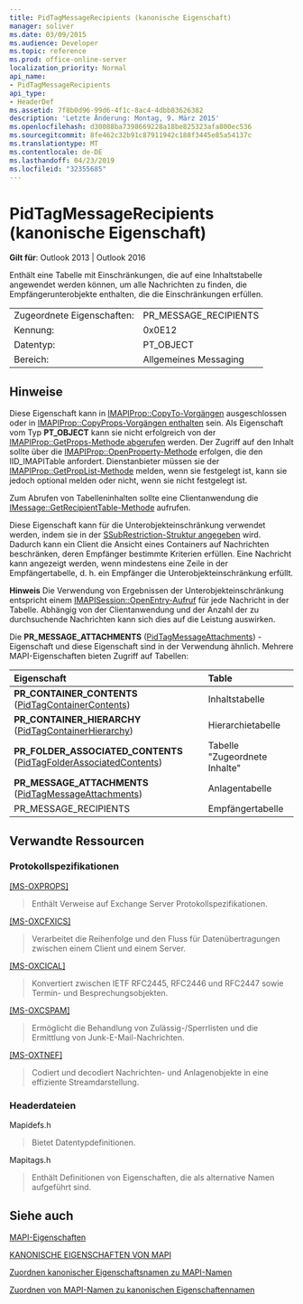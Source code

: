 ```yaml
---
title: PidTagMessageRecipients (kanonische Eigenschaft)
manager: soliver
ms.date: 03/09/2015
ms.audience: Developer
ms.topic: reference
ms.prod: office-online-server
localization_priority: Normal
api_name:
- PidTagMessageRecipients
api_type:
- HeaderDef
ms.assetid: 7f8b0d96-99d6-4f1c-8ac4-4dbb83626382
description: 'Letzte Änderung: Montag, 9. März 2015'
ms.openlocfilehash: d30088ba7398669228a18be825323afa800ec536
ms.sourcegitcommit: 8fe462c32b91c87911942c188f3445e85a54137c
ms.translationtype: MT
ms.contentlocale: de-DE
ms.lasthandoff: 04/23/2019
ms.locfileid: "32355685"
---
```

# <a name="pidtagmessagerecipients-canonical-property"></a>PidTagMessageRecipients (kanonische Eigenschaft)

  
  
**Gilt für**: Outlook 2013 | Outlook 2016 
  
Enthält eine Tabelle mit Einschränkungen, die auf eine Inhaltstabelle angewendet werden können, um alle Nachrichten zu finden, die Empfängerunterobjekte enthalten, die die Einschränkungen erfüllen. 
  
|||
|:-----|:-----|
|Zugeordnete Eigenschaften:  <br/> |PR_MESSAGE_RECIPIENTS  <br/> |
|Kennung:  <br/> |0x0E12  <br/> |
|Datentyp:  <br/> |PT_OBJECT  <br/> |
|Bereich:  <br/> |Allgemeines Messaging  <br/> |
   
## <a name="remarks"></a>Hinweise

Diese Eigenschaft kann in [IMAPIProp::CopyTo-Vorgängen](imapiprop-copyto.md) ausgeschlossen oder in [IMAPIProp::CopyProps-Vorgängen enthalten](imapiprop-copyprops.md) sein. Als Eigenschaft vom Typ **PT_OBJECT** kann sie nicht erfolgreich von der [IMAPIProp::GetProps-Methode abgerufen](imapiprop-getprops.md) werden. Der Zugriff auf den Inhalt sollte über die [IMAPIProp::OpenProperty-Methode](imapiprop-openproperty.md) erfolgen, die den IID_IMAPITable  anfordert. Dienstanbieter müssen sie der [IMAPIProp::GetPropList-Methode](imapiprop-getproplist.md) melden, wenn sie festgelegt ist, kann sie jedoch optional melden oder nicht, wenn sie nicht festgelegt ist. 
  
Zum Abrufen von Tabelleninhalten sollte eine Clientanwendung die [IMessage::GetRecipientTable-Methode](imessage-getrecipienttable.md) aufrufen. 
  
Diese Eigenschaft kann für die Unterobjekteinschränkung verwendet werden, indem sie in der [SSubRestriction-Struktur angegeben](ssubrestriction.md) wird. Dadurch kann ein Client die Ansicht eines Containers auf Nachrichten beschränken, deren Empfänger bestimmte Kriterien erfüllen. Eine Nachricht kann angezeigt werden, wenn mindestens eine Zeile in der Empfängertabelle, d. h. ein Empfänger die Unterobjekteinschränkung erfüllt. 
  
 **Hinweis** Die Verwendung von Ergebnissen der Unterobjekteinschränkung entspricht einem [IMAPISession::OpenEntry-Aufruf](imapisession-openentry.md) für jede Nachricht in der Tabelle. Abhängig von der Clientanwendung und der Anzahl der zu durchsuchende Nachrichten kann sich dies auf die Leistung auswirken. 
  
Die **PR_MESSAGE_ATTACHMENTS** ([PidTagMessageAttachments](pidtagmessageattachments-canonical-property.md)) -Eigenschaft und diese Eigenschaft sind in der Verwendung ähnlich. Mehrere MAPI-Eigenschaften bieten Zugriff auf Tabellen: 
  
|**Eigenschaft**|**Table**|
|:-----|:-----|
|**PR_CONTAINER_CONTENTS** ([PidTagContainerContents](pidtagcontainercontents-canonical-property.md))  <br/> |Inhaltstabelle  <br/> |
|**PR_CONTAINER_HIERARCHY** ([PidTagContainerHierarchy](pidtagcontainerhierarchy-canonical-property.md))  <br/> |Hierarchietabelle  <br/> |
|**PR_FOLDER_ASSOCIATED_CONTENTS** ([PidTagFolderAssociatedContents](pidtagfolderassociatedcontents-canonical-property.md))  <br/> |Tabelle "Zugeordnete Inhalte"  <br/> |
|**PR_MESSAGE_ATTACHMENTS** ([PidTagMessageAttachments](pidtagmessageattachments-canonical-property.md))  <br/> |Anlagentabelle  <br/> |
|PR_MESSAGE_RECIPIENTS  <br/> |Empfängertabelle  <br/> |
   
## <a name="related-resources"></a>Verwandte Ressourcen

### <a name="protocol-specifications"></a>Protokollspezifikationen

[[MS-OXPROPS]](https://msdn.microsoft.com/library/f6ab1613-aefe-447d-a49c-18217230b148%28Office.15%29.aspx)
  
> Enthält Verweise auf Exchange Server Protokollspezifikationen.
    
[[MS-OXCFXICS]](https://msdn.microsoft.com/library/b9752f3d-d50d-44b8-9e6b-608a117c8532%28Office.15%29.aspx)
  
> Verarbeitet die Reihenfolge und den Fluss für Datenübertragungen zwischen einem Client und einem Server.
    
[[MS-OXCICAL]](https://msdn.microsoft.com/library/a685a040-5b69-4c84-b084-795113fb4012%28Office.15%29.aspx)
  
> Konvertiert zwischen IETF RFC2445, RFC2446 und RFC2447 sowie Termin- und Besprechungsobjekten.
    
[[MS-OXCSPAM]](https://msdn.microsoft.com/library/522f8587-4aed-4cd6-831b-40bd87862189%28Office.15%29.aspx)
  
> Ermöglicht die Behandlung von Zulässig-/Sperrlisten und die Ermittlung von Junk-E-Mail-Nachrichten.
    
[[MS-OXTNEF]](https://msdn.microsoft.com/library/1f0544d7-30b7-4194-b58f-adc82f3763bb%28Office.15%29.aspx)
  
> Codiert und decodiert Nachrichten- und Anlagenobjekte in eine effiziente Streamdarstellung.
    
### <a name="header-files"></a>Headerdateien

Mapidefs.h
  
> Bietet Datentypdefinitionen.
    
Mapitags.h
  
> Enthält Definitionen von Eigenschaften, die als alternative Namen aufgeführt sind.
    
## <a name="see-also"></a>Siehe auch



[MAPI-Eigenschaften](mapi-properties.md)
  
[KANONISCHE EIGENSCHAFTEN VON MAPI](mapi-canonical-properties.md)
  
[Zuordnen kanonischer Eigenschaftsnamen zu MAPI-Namen](mapping-canonical-property-names-to-mapi-names.md)
  
[Zuordnen von MAPI-Namen zu kanonischen Eigenschaftennamen](mapping-mapi-names-to-canonical-property-names.md)

